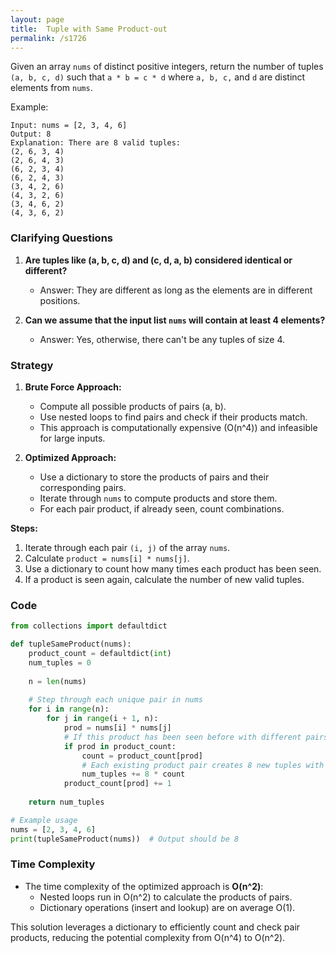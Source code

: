 ```yaml
---
layout: page
title:  Tuple with Same Product-out
permalink: /s1726
---
```

Given an array `nums` of distinct positive integers, return the number of tuples `(a, b, c, d)` such that `a * b = c * d` where `a, b, c,` and `d` are distinct elements from `nums`.

Example:
```
Input: nums = [2, 3, 4, 6]
Output: 8
Explanation: There are 8 valid tuples:
(2, 6, 3, 4)
(2, 6, 4, 3)
(6, 2, 3, 4)
(6, 2, 4, 3)
(3, 4, 2, 6)
(4, 3, 2, 6)
(3, 4, 6, 2)
(4, 3, 6, 2)
```

### Clarifying Questions
1. **Are tuples like (a, b, c, d) and (c, d, a, b) considered identical or different?**
   - Answer: They are different as long as the elements are in different positions.

2. **Can we assume that the input list `nums` will contain at least 4 elements?**
   - Answer: Yes, otherwise, there can't be any tuples of size 4.

### Strategy
1. **Brute Force Approach:**
   - Compute all possible products of pairs (a, b).
   - Use nested loops to find pairs and check if their products match.
   - This approach is computationally expensive (O(n^4)) and infeasible for large inputs.

2. **Optimized Approach:**
   - Use a dictionary to store the products of pairs and their corresponding pairs.
   - Iterate through `nums` to compute products and store them.
   - For each pair product, if already seen, count combinations.

**Steps:**
1. Iterate through each pair `(i, j)` of the array `nums`.
2. Calculate `product = nums[i] * nums[j]`.
3. Use a dictionary to count how many times each product has been seen.
4. If a product is seen again, calculate the number of new valid tuples.

### Code
```python
from collections import defaultdict

def tupleSameProduct(nums):
    product_count = defaultdict(int)
    num_tuples = 0
    
    n = len(nums)
    
    # Step through each unique pair in nums
    for i in range(n):
        for j in range(i + 1, n):
            prod = nums[i] * nums[j]
            # If this product has been seen before with different pairs
            if prod in product_count:
                count = product_count[prod]
                # Each existing product pair creates 8 new tuples with the new pair
                num_tuples += 8 * count
            product_count[prod] += 1
    
    return num_tuples

# Example usage
nums = [2, 3, 4, 6]
print(tupleSameProduct(nums))  # Output should be 8
```

### Time Complexity
- The time complexity of the optimized approach is **O(n^2)**:
  - Nested loops run in O(n^2) to calculate the products of pairs.
  - Dictionary operations (insert and lookup) are on average O(1).

This solution leverages a dictionary to efficiently count and check pair products, reducing the potential complexity from O(n^4) to O(n^2).